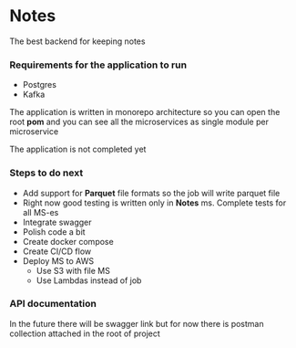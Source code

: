 # Notes

The best backend for keeping notes

### Requirements for the application to run <br>

- Postgres <br>
- Kafka <br>

The application is written in monorepo architecture so you can open the root **pom** and you can see all the
microservices as single module per microservice <br>

The application is not completed yet <br>

### Steps to do next

- Add support for **Parquet** file formats so the job will write parquet file
- Right now good testing is written only in **Notes** ms. Complete tests for all MS-es
- Integrate swagger
- Polish code a bit
- Create docker compose
- Create CI/CD flow
- Deploy MS to AWS <br>
    - Use S3 with file MS <br>
    - Use Lambdas instead of job

### API documentation

In the future there will be swagger link but for now there is postman collection attached in the root of project